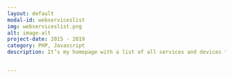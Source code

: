 ```yaml
---
layout: default
modal-id: webserviceslist
img: webserviceslist.png
alt: image-alt
project-date: 2015 - 2019
category: PHP, Javascript
description: It’s my homepage with a list of all services and devices that are on my network. It also instantly checks if it is working.


---
```

